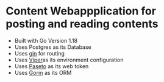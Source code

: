 # Content Webappplication for posting and reading contents 

- Built with Go Version 1.18
- Uses Postgres as its Database
- Uses [gin](https:github.com/gin-gonic/gin) for routing
- Uses [Viper](github.com/spf13/viper)as its environment configuration
- Uses [Paseto](https://github.com/o1egl/paseto) as its web token 
- Uses [Gorm](https://gorm.io/gorm) as its ORM 